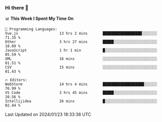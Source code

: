 ### Hi there 👋

<!--
**asdf12303116/asdf12303116** is a ✨ _special_ ✨ repository because its `README.md` (this file) appears on your GitHub profile.

Here are some ideas to get you started:

- 🔭 I’m currently working on ...
- 🌱 I’m currently learning ...
- 👯 I’m looking to collaborate on ...
- 🤔 I’m looking for help with ...
- 💬 Ask me about ...
- 📫 How to reach me: ...
- 😄 Pronouns: ...
- ⚡ Fun fact: ...
-->

<!--START_SECTION:waka-->
📊 **This Week I Spent My Time On** 

```text
💬 Programming Languages: 
Vue.js                   13 hrs 2 mins       ██████████████████░░░░░░░   71.35 % 
Other                    3 hrs 27 mins       █████░░░░░░░░░░░░░░░░░░░░   18.89 % 
JavaScript               1 hr 1 min          █░░░░░░░░░░░░░░░░░░░░░░░░   05.59 % 
XML                      16 mins             ░░░░░░░░░░░░░░░░░░░░░░░░░   01.51 % 
CSV                      15 mins             ░░░░░░░░░░░░░░░░░░░░░░░░░   01.43 % 

🔥 Editors: 
WebStorm                 14 hrs 4 mins       ███████████████████░░░░░░   76.99 % 
VS Code                  3 hrs 45 mins       █████░░░░░░░░░░░░░░░░░░░░   20.56 % 
Intellijidea             26 mins             █░░░░░░░░░░░░░░░░░░░░░░░░   02.44 % 
```


 Last Updated on 2024/01/23 18:33:36 UTC
<!--END_SECTION:waka-->
